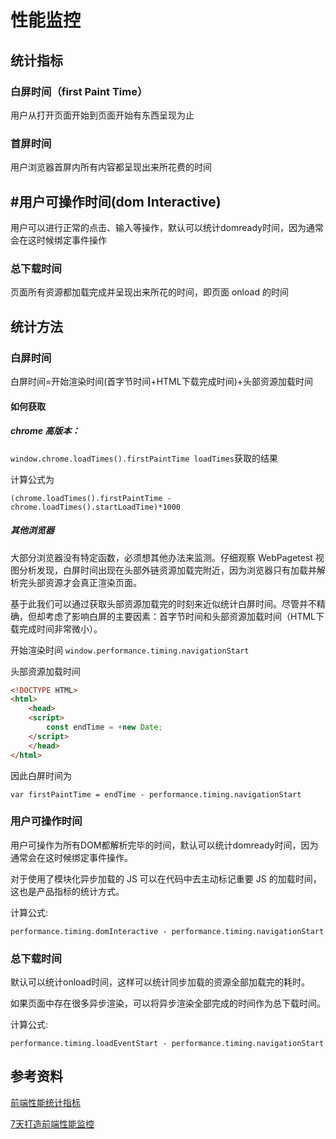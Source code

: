 # 性能监控

## 统计指标

### 白屏时间（first Paint Time）
用户从打开页面开始到页面开始有东西呈现为止

### 首屏时间
用户浏览器首屏内所有内容都呈现出来所花费的时间

## #用户可操作时间(dom Interactive)
用户可以进行正常的点击、输入等操作，默认可以统计domready时间，因为通常会在这时候绑定事件操作

### 总下载时间
页面所有资源都加载完成并呈现出来所花的时间，即页面 onload 的时间


## 统计方法

### 白屏时间

白屏时间=开始渲染时间(首字节时间+HTML下载完成时间)+头部资源加载时间

#### 如何获取

#####  chrome 高版本：

`window.chrome.loadTimes().firstPaintTime loadTimes`获取的结果

计算公式为

`(chrome.loadTimes().firstPaintTime - chrome.loadTimes().startLoadTime)*1000`


##### 其他浏览器

大部分浏览器没有特定函数，必须想其他办法来监测。仔细观察 WebPagetest 视图分析发现，白屏时间出现在头部外链资源加载完附近，因为浏览器只有加载并解析完头部资源才会真正渲染页面。

基于此我们可以通过获取头部资源加载完的时刻来近似统计白屏时间。尽管并不精确，但却考虑了影响白屏的主要因素：首字节时间和头部资源加载时间（HTML下载完成时间非常微小）。

开始渲染时间
`window.performance.timing.navigationStart`

头部资源加载时间
```html
<!DOCTYPE HTML>
<html>
    <head>
    <script>
        const endTime = +new Date;
    </script>
    </head>
</html>
```

因此白屏时间为
```
var firstPaintTime = endTime - performance.timing.navigationStart
```

### 用户可操作时间

用户可操作为所有DOM都解析完毕的时间，默认可以统计domready时间，因为通常会在这时候绑定事件操作。

对于使用了模块化异步加载的 JS 可以在代码中去主动标记重要 JS 的加载时间，这也是产品指标的统计方式。

计算公式:
```
performance.timing.domInteractive - performance.timing.navigationStart
```

### 总下载时间
默认可以统计onload时间，这样可以统计同步加载的资源全部加载完的耗时。

如果页面中存在很多异步渲染，可以将异步渲染全部完成的时间作为总下载时间。


计算公式:
```
performance.timing.loadEventStart - performance.timing.navigationStart
```


## 参考资料
[前端性能统计指标](https://juejin.im/post/5b5ed5046fb9a04fd343a8c7)

[7天打造前端性能监控](http://fex.baidu.com/blog/2014/05/build-performance-monitor-in-7-days/)